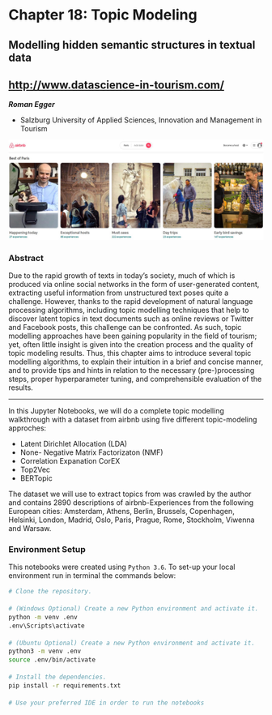 # Chapter 18: Topic Modeling

## Modelling hidden semantic structures in textual data
## http://www.datascience-in-tourism.com/

***Roman Egger***
* Salzburg University of Applied Sciences, Innovation and Management in Tourism

![paris.jpg](https://github.com/DataScience-in-Tourism/Chapter-18-Topic-Modeling/blob/main/data/paris.jpg)

### Abstract

Due to the rapid growth of texts in today’s society, much of which is produced via online social networks in the form of user-generated content, extracting useful information from unstructured text poses quite a challenge. However, thanks to the rapid development of natural language processing algorithms, including topic modelling techniques that help to discover latent topics in text documents such as online reviews or Twitter and Facebook posts, this challenge can be confronted. As such, topic modelling approaches have been gaining popularity in the field of tourism; yet, often little insight is given into the creation process and the quality of topic modeling results. Thus, this chapter aims to introduce several topic modelling algorithms, to explain their intuition in a brief and concise manner, and to provide tips and hints in relation to the necessary (pre-)processing steps, proper hyperparameter tuning, and comprehensible evaluation of the results.

-----------------------

In this Jupyter Notebooks, we will do a complete topic modelling walkthrough with a dataset from airbnb using five different topic-modeling approches: 
* Latent Dirichlet Allocation (LDA)
* None- Negative Matrix Factorizaton (NMF) 
* Correlation Expanation CorEX
* Top2Vec
* BERTopic

The dataset we will use to extract topics from was crawled by the author and contains 2890 descriptions of airbnb-Experiences from the following European cities: Amsterdam, Athens, Berlin, Brussels, Copenhagen, Helsinki, London, Madrid, Oslo, Paris, Prague, Rome, Stockholm, Viwenna and Warsaw.

### Environment Setup

This notebooks were created using `Python 3.6`.  To set-up your local environment run in terminal the commands below:

```bash
# Clone the repository.

# (Windows Optional) Create a new Python environment and activate it.
python -m venv .env
.env\Scripts\activate

# (Ubuntu Optional) Create a new Python environment and activate it.
python3 -m venv .env
source .env/bin/activate

# Install the dependencies.
pip install -r requirements.txt

# Use your preferred IDE in order to run the notebooks
```
